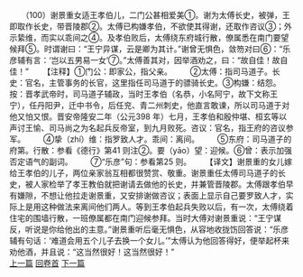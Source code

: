 　　（100）谢景重女适王孝伯儿，二门公甚相爱美①。谢为太傅长史，被弹，王即取作长史，带晋陵郡②。太傅已构嫌孝伯，不欲使其得谢，还取作咨议③；外示絷维，而实以乖间之④。及孝伯败后，太傅绕东府城行散，僚属悉在南门要望候拜⑤。时谓谢曰：“王宁异谋，云是卿为其计。”谢曾无惧色，敛笏对曰⑥：“乐彦辅有言：‘岂以五男易一女’⑦。”太傅善其对，因举酒劝之，曰：“故自佳！故自佳！”
　　【注释】①门公：即家公，指父亲。
　　②太傅：指司马道子。长史：官名，主管事务的长官，这里指任司马道于的骠骑长史。③构嫌：结怨。按：晋孝武帝时，司马道子辅政，当时王孝伯（名恭，小名阿宁，故下文称王宁），任丹阳尹，迁中书令，后任兖、青二州刺史，他直言敢谏，所以司马道于对他又怕又恨。晋安帝隆安二年（公元398 年）七月，王孝伯和殷仲堪、桓玄等以声讨王愉、司马尚之为名起兵反帝室，到九月败死。咨议：官名，指王府的咨议参军。
　　④挚（zhí）维：指罗致人才。乖间：离间。
　　⑤东府：司马道子的府第。行散：参看《德行》第41 则注②。要（yāo）望：迎候。⑥曾：表示加强否定语气的副词。
　　⑦“乐彦”句：参看第25 则。
　　【译文】谢景重的女儿嫁给王孝伯的儿子，两位亲家翁互相都很赞赏、敬重。谢景重任太傅司马道子的长史，被人家检举了孝王教伯就把谢请去做他的长史，并兼管晋陵郡。太傅跟孝伯早有嫌隙，不想让他拉走谢景重，又安排谢做咨议；表面上显示自己要罗致人才，实际上是用这种做法来离间他们两人。等到王孝伯起兵失败以后，有一次，太傅绕着住宅的围墙行散，一班僚属都在南门迎候参拜。当时大傅对谢景重说：“王宁谋反，听说是你给他出的主意。”谢景重听后毫无惧色，从容地收拢饬回答说：“乐彦辅有句话：‘难道会用五个儿子去换一个女儿。’”太傅认为他回答得好，便举起杯来劝他酒，并且说：“这当然很好！这当然很好！”
<br>[上一篇](02_099) [回卷首](02_000) [下一篇](02_101)
